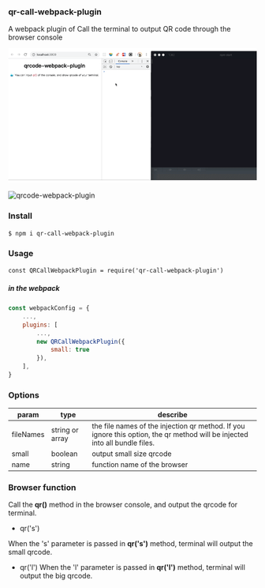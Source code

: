 ### qr-call-webpack-plugin

A webpack plugin of Call the terminal to output QR code through the browser console

<img src='https://raw.githubusercontent.com/Hzy0913/hanlibrary/master/qrcode-webpack-plugin%20.gif' width=640/  alt="qrcode-webpack-plugin">

![qrcode-webpack-plugin](https://raw.githubusercontent.com/Hzy0913/hanlibrary/master/qrcode-webpack-plugin.gif "qrcode-webpack-plugin")

### Install
    $ npm i qr-call-webpack-plugin
### Usage
    const QRCallWebpackPlugin = require('qr-call-webpack-plugin')

##### in the webpack
```javascript
const webpackConfig = {
    ...,
    plugins: [
        ...,
        new QRCallWebpackPlugin({
            small: true
        }),
    ],
}
```
### Options

|param   |type   |describe   |
| ------------ | ------------ | ------------ |
| fileNames  | string or array  | the file names of the injection qr method.  If you ignore this option, the qr method will be injected into all bundle files.    |
| small  | boolean  | output small size qrcode  |
| name  | string  | function name of the browser  |

### Browser function
 Call the **qr()** method in the browser console, and output the qrcode for terminal.
- qr('s')

 When the 's' parameter is passed in **qr('s')** method, terminal will output the small qrcode.
- qr('l')
 When the 'l' parameter is passed in **qr('l')** method, terminal will output the big qrcode.

